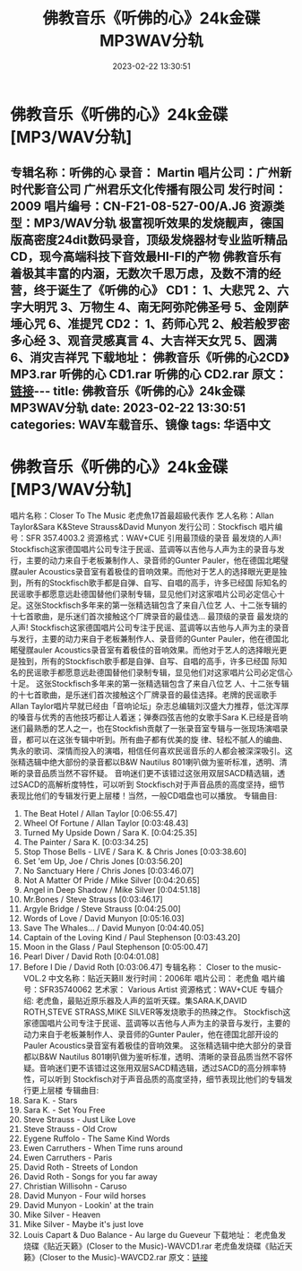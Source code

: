 ﻿---
title: 佛教音乐《听佛的心》24k金碟MP3WAV分轨
date: 2023-02-22 13:30:51
categories: WAV车载音乐、镜像
tags: 华语中文
---
# 佛教音乐《听佛的心》24k金碟[MP3/WAV分轨]

专辑名称：听佛的心
录音： Martin
唱片公司：广州新时代影音公司
广州君乐文化传播有限公司
发行时间：2009
唱片编号：CN-F21-08-527-00/A.J6
资源类型：MP3/WAV分轨
极富视听效果的发烧靓声，德国版高密度24dit数码录音，顶级发烧器材专业监听精品CD，现今高端科技下音效最HI-FI的产物
佛教音乐有着极其丰富的内涵，无数次千思万虑，及数不清的经营，终于诞生了《听佛的心》
CD1：
1、大悲咒
2、六字大明咒
3、万物生
4、南无阿弥陀佛圣号
5、金刚萨埵心咒
6、准提咒
CD2：
1、药师心咒
2、般若般罗密多心经
3、观音灵感真言
4、大吉祥天女咒
5、圆满
6、消灾吉祥咒
下载地址：
佛教音乐《听佛的心2CD》MP3.rar
听佛的心 CD1.rar
听佛的心 CD2.rar
原文：[链接](https://blog.sina.com.cn/s/blog_1647c7e76010310vn.html)---
title: 佛教音乐《听佛的心》24k金碟MP3WAV分轨
date: 2023-02-22 13:30:51
categories: WAV车载音乐、镜像
tags: 华语中文
---
# 佛教音乐《听佛的心》24k金碟[MP3/WAV分轨]

唱片名称：Closer To The Music
老虎魚17首最超級代表作
艺人名称：Allan Taylor&Sara K&Steve Strauss&David
Munyon
发行公司：Stockfisch
唱片编号：SFR 357.4003.2
资源格式：WAV+CUE
引用最顶级的录音 最发烧的人声!
Stockfisch这家德国唱片公司专注于民谣、蓝调等以吉他与人声为主的录音与发行，主要的动力来自于老板兼制作人、录音师的Gunter
Pauler，他在德国北睰璧腜auler
Acoustics录音室有着极佳的音响效果。而他对于艺人的选择眼光更是独到，所有的Stockfisch歌手都是自弹、自写、自唱的高手，许多已经国
际知名的民谣歌手都愿意远赴德国替他们录制专辑，显见他们对这家唱片公司必定信心十足。这张Stockfisch多年来的第一张精选辑包含了来自八位艺
人、十二张专辑的十七首歌曲，是乐迷们首次接触这个厂牌录音的最佳选… 最顶级的录音 最发烧的人声!
Stockfisch这家德国唱片公司专注于民谣、蓝调等以吉他与人声为主的录音与发行，主要的动力来自于老板兼制作人、录音师的Gunter
Pauler，他在德国北睰璧腜auler
Acoustics录音室有着极佳的音响效果。而他对于艺人的选择眼光更是独到，所有的Stockfisch歌手都是自弹、自写、自唱的高手，许多已经国
际知名的民谣歌手都愿意远赴德国替他们录制专辑，显见他们对这家唱片公司必定信心十足。
这张Stockfisch多年来的第一张精选辑包含了来自八位艺
人、十二张专辑的十七首歌曲，是乐迷们首次接触这个厂牌录音的最佳选择。老牌的民谣歌手Allan
Taylor唱片早就已经由「音响论坛」杂志总编辑刘汉盛大力推荐，低沈浑厚的嗓音与优秀的吉他技巧都让人着迷；弹奏四弦吉他的女歌手Sara
K.已经是音响迷们最熟悉的艺人之一，也在Stockfish贡献了一张录音室专辑与一张现场演唱录音，都可以在这张专辑中听到。所有曲子都有优美的旋
律、轻松不腻人的编曲、隽永的歌词、深情而投入的演唱，相信任何喜欢民谣音乐的人都会被深深吸引。这张精选辑中绝大部份的录音都以B&W
Nautilus 801喇叭做为鉴听标准，透明、清晰的录音品质当然不容怀疑。
音响迷们更不该错过这张用双层SACD精选辑，透过SACD的高解析度特性，可以听到
Stockfisch对于声音品质的高度坚持，细节表现比他们的专辑发行更上层楼！当然，一般CD唱盘也可以播放。
专辑曲目:
01. The Beat Hotel / Allan Taylor [0:06:55.47]
02. Wheel Of Fortune / Allan Taylor [0:03:48.43]
03. Turned My Upside Down / Sara K. [0:04:25.35]
04. The Painter / Sara K. [0:03:34.25]
05. Stop Those Bells - LIVE / Sara K. & Chris Jones
[0:03:38.60]
06. Set \'em Up, Joe / Chris Jones [0:03:56.20]
07. No Sanctuary Here / Chris Jones [0:03:46.07]
08. Not A Matter Of Pride / Mike Silver [0:04:20.65]
09. Angel in Deep Shadow / Mike Silver [0:04:51.18]
10. Mr.Bones / Steve Strauss [0:03:46.17]
11. Argyle Bridge / Steve Strauss [0:04:25.00]
12. Words of Love / David Munyon [0:05:16.03]
13. Save The Whales... / David Munyon [0:04:40.05]
14. Captain of the Loving Kind / Paul Stephenson [0:03:43.20]
15. Moon in the Glass / Paul Stephenson [0:05:00.47]
16. Pearl Diver / David Roth [0:04:01.08]
17. Before I Die / David Roth [0:03:06.47]
专辑名称： Closer to the music-VOL.2
中文名称：贴近天籁II
发行时间：2006年
唱片公司： 老虎鱼
唱片编号：SFR35740062
艺术家： Various Artist
资源格式：WAV+CUE
专辑介绍:
老虎鱼，最贴近原乐器及人声的监听天碟。集SARA.K,DAVID ROTH,STEVE
STRASS,MIKE SILVER等发烧歌手的热辣之作。
Stockfisch这家德国唱片公司专注于民谣、蓝调等以吉他与人声为主的录音与发行，主要的动力来自于老板兼制作人、录音师的Gunter
Pauler，他在德国北部开设的Pauler Acoustics录音室有着极佳的音响效果。
这张精选辑中绝大部分的录音都以B&W Nautilus
801喇叭做为鉴听标准，透明、清晰的录音品质当然不容怀疑。音响迷们更不该错过这张用双层SACD精选辑，透过SACD的高分辨率特性，可以听到
Stockfisch对于声音品质的高度坚持，细节表现比他们的专辑发行更上层楼
专辑曲目:
01. Sara K. - Stars
02. Sara K. - Set You Free
03. Steve Strauss - Just Like Love
04. Steve Strauss - Old Crow
05. Eygene Ruffolo - The Same Kind Words
06. Ewen Carruthers - When Time runs around
07. Ewen Carruthers - Paris
08. David Roth - Streets of London
09. David Roth - Songs for you far away
10. Christian Willisohn - Caruso
11. David Munyon - Four wild horses
12. David Munyon - Lookin' at the train
13. Mike Silver - Heaven
14. Mike Silver - Maybe it's just love
15. Louis Capart & Duo Balance - Au large du Gueveur
下载地址：
老虎鱼发烧碟《贴近天籁》(Closer to the
Music)-WAVCD1.rar
老虎鱼发烧碟《贴近天籁》(Closer to
the Music)-WAVCD2.rar
原文：[链接](https://blog.sina.com.cn/s/blog_1647c7e76010310vn.html)